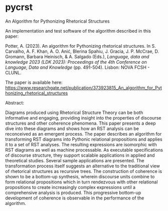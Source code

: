 # pycrst
An Algorithm for Pythonizing Rhetorical Structures

An implementation and test software of the algorithm described in this paper:

Potter, A. (2023). An algorithm for Pythonizing rhetorical structures. In S. Carvalho, A. F. Khan, A. O. Anić, Blerina Spahiu, J. Gracia, J. P. McCrae, D. Gromann, Barbara Heinisch, & A. Salgado (Eds.), _Language, data and knowledge 2023 (LDK 2023): Proceedings of the 4th Conference on Language, Data and Knowledge_ (pp. 491-504). Lisbon: NOVA FCSH - CLUNL. 

The paper is available here: https://www.researchgate.net/publication/373923815_An_algorithm_for_Pythonizing_rhetorical_structures

Abstract:

Diagrams produced using Rhetorical Structure Theory can be both informative and engaging, providing insight into the properties of discourse structures and other coherence phenomena. This paper presents a deep dive into these diagrams and shows how an RST analysis can be reconceived as an emergent process. The paper describes an algorithm for transforming RST diagrams into Pythonic relational propositions and applies it to a set of RST analyses. The resulting expressions are isomorphic with RST diagrams as well as machine processable. As executable specifications of discourse structure, they support scalable applications in applied and theoretical studies. Several sample applications are presented. The transformation process itself suggests an alternative to the traditional view of rhetorical structures as recursive trees. The construction of coherence is shown to be a bottom-up synthesis, wherein discourse units combine to form relational propositions which in turn rendezvous with other relational propositions to create increasingly complex expressions until a comprehensive analysis is produced. This progressive bottom-up development of coherence is observable in the performance of the algorithm.
